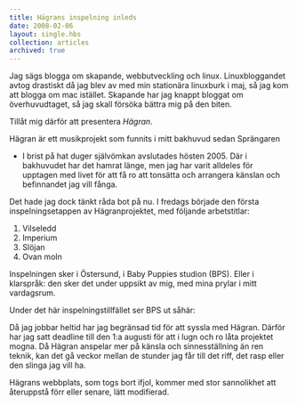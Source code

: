 ```yaml
---
title: Hägrans inspelning inleds
date: 2008-02-06
layout: single.hbs
collection: articles
archived: true
---
```

Jag sägs blogga om skapande, webbutveckling och linux. Linuxbloggandet
avtog drastiskt då jag blev av med min stationära linuxburk i maj, så
jag kom att blogga om mac istället. Skapande har jag knappt bloggat om
överhuvudtaget, så jag skall försöka bättra mig på den biten.

Tillåt mig därför att presentera *Hägran*.

Hägran är ett musikprojekt som funnits i mitt bakhuvud sedan Sprängaren
- I brist på hat duger självömkan avslutades hösten 2005. Där i
bakhuvudet har det hamrat länge, men jag har varit alldeles för upptagen
med livet för att få ro att tonsätta och arrangera känslan och
befinnandet jag vill fånga.

Det hade jag dock tänkt råda bot på nu. I fredags började den första
inspelningsetappen av Hägranprojektet, med följande arbetstitlar:

1.  Vilseledd
2.  Imperium
3.  Slöjan
4.  Ovan moln

Inspelningen sker i Östersund, i Baby Puppies studion (BPS). Eller i
klarspråk: den sker det under uppsikt av mig, med mina prylar i mitt
vardagsrum.

Under det här inspelningstillfället ser BPS ut såhär:


Då jag jobbar heltid har jag begränsad tid för att syssla med Hägran.
Därför har jag satt deadline till den 1:a augusti för att i lugn och ro
låta projektet mogna. Då Hägran anspelar mer på känsla och
sinnesställning än ren teknik, kan det gå veckor mellan de stunder jag
får till det riff, det rasp eller den slinga jag vill ha.

Hägrans webbplats, som togs bort ifjol, kommer med stor sannolikhet att
återuppstå förr eller senare, lätt modifierad.